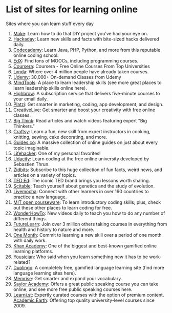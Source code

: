 # List of sites for learning online

Sites where you can learn stuff every day

1. [Make](http://makezine.com/): Learn how to do that DIY project you've had your eye on.
2. [Hackaday](http://hackaday.com/): Learn new skills and facts with bite-sized hacks delivered daily.
3. [Codecademy](https://www.codecademy.com/): Learn Java, PHP, Python, and more from this reputable online coding school.
4. [EdX](https://www.edx.org/): Find tons of MOOCs, including programming courses.
5. [Coursera](https://www.coursera.org/): Coursera - Free Online Courses From Top Universities
6. [Lynda](http://www.lynda.com/): Where over 4 million people have already taken courses.
7. [Udemy](https://www.udemy.com): 30,000+ On-demand Classes from Udemy
8. [MindTools](https://www.mindtools.com/): A place to learn leadership skills (see more great places to learn leadership skills online here).
9. [Highbrow](http://gohighbrow.com/courses/): A subscription service that delivers five-minute courses to your email daily.
10. [Platzi](https://platzi.com/): Get smarter in marketing, coding, app development, and design.
11. [CreativeLive](https://www.creativelive.com/): Get smarter and boost your creativity with free online classes.
12. [Big Think](http://bigthink.com/): Read articles and watch videos featuring expert "Big Thinkers."
13. [Craftsy](http://www.craftsy.com/): Learn a fun, new skill from expert instructors in cooking, knitting, sewing, cake decorating, and more.
14. [Guides.co](http://guides.co/): A massive collection of online guides on just about every topic imaginable.
15. [Lifehacker](http://lifehacker.com/): One of my personal favorites!
16. [Udacity](https://www.udacity.com/): Learn coding at the free online university developed by Sebastien Thrun.
17. [Zidbits](http://zidbits.com/): Subscribe to this huge collection of fun facts, weird news, and articles on a variety of topics.
18. [TED Ed](http://ed.ted.com/): The iconic TED brand brings you lessons worth sharing.
19. [Scitable](http://www.nature.com/scitable): Teach yourself about genetics and the study of evolution.
20. [Livemocha](http://livemocha.com/): Connect with other learners in over 190 countries to practice a new language.
21. [MIT open courseware](http://ocw.mit.edu/): To learn introductory coding skills; plus, check out these other places to learn coding for free.
22. [WonderHowTo](http://www.wonderhowto.com/): New videos daily to teach you how to do any number of different things.
23. [FutureLearn](https://www.futurelearn.com/): Join over 3 million others taking courses in everything from health and history to nature and more.
24. [One Month](https://onemonth.com/): Commit to learning a new skill over a period of one month with daily work.
25. [Khan Academy](https://www.khanacademy.org/): One of the biggest and best-known gamified online learning platforms.
26. [Yousician](http://get.yousician.com/): Who said when you learn something new it has to be work-related?
27. [Duolingo](https://www.duolingo.com/): A completely free, gamified language learning site (find more language learning sites here).
28. [Memrise](https://www.memrise.com/): Get smarter and expand your vocabulary.
29. [Saylor Academy](https://learn.saylor.org/): Offers a great public speaking course you can take online, and see more free public speaking courses here.
30. [Learni.st](http://learni.st/): Expertly curated courses with the option of premium content.
[Academic Earth](http://academicearth.org/): Offering top quality university-level courses since 2009.
